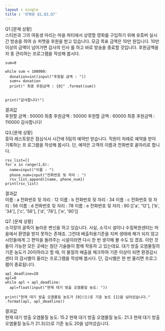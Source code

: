 ```yaml
---
layout : single
title : '반복문 Q1,Q3,Q7'
---
```


Q1.[문제 상황]  
스티븐과 그의 여동생 마리는 마을 파티에서 상영할
영화를 구입하기 위해 유튜버 실시간 방송을 하여 슈
퍼챗을 후원을 받고 있습니다. 모금 목표 금액은 10만
원입니다. 10만 이상의 금액이 넘어가면 감사의 인사
를 하고 바로 방송을 종료할 것입니다. 후원금액을 자
동 관리하는 프로그램을 작성해 봅시다.
~~~
sum=0

while sum < 100000:
  donation=int(input("후원할 금액 : "))
  sum+= donation
  print(" 최종 후원금액 : {0}" .format(sum))


print("감사합니다!")
~~~
결과값  
후원할 금액 : 50000
 최종 후원금액 : 50000
후원할 금액 : 60000
 최종 후원금액 : 110000
감사합니다!


Q3.[문제 상황]  
흥덕 레스토랑은 점심식사 시간에 5팀의 예약만
받습니다. 직원이 차례로 예약을 받아 기록하는 프
로그램을 작성해 봅시다. 단, 예약은 고객의 이름과
전화번호 끝자리로 합니다.
~~~
rsv_list=[]
for x in range(1,6):
  name=input("이름 : ")
  phone_num=input("전화번호 뒷 자리 : ")
  rsv_list.append([name, phone_num])
print(rsv_list)  
~~~
결과값  
이름 : a
전화번호 뒷 자리 : 12
이름 : b
전화번호 뒷 자리 : 34
이름 : c
전화번호 뒷 자리 : 56
이름 : d
전화번호 뒷 자리 : 78
이름 : e
전화번호 뒷 자리 : 90
[['a', '12'], ['b', '34'], ['c', '56'], ['d', '78'], ['e', '90']]


Q7. [문제 상황]  
소각장의 굴뚝이 놀라운 변신을 하고 있습니다. 사실, 소각시
설이나 수질복원센터는 마을에서 환영을 받지 못하는 존재죠. 그런데 배출허용기준을 지켜 생태에 해가 되지 않고 시민들에게
그 편익을 돌려주는 시설이라면 다시 한 번 생각해 볼 수도 있
겠죠.
이런 것들이 가능한 모든 곳에는 첨단 기술들이 함께 작동하
고 있는데요. 대기 방출 오염물질의 기준 농도가 20이하라고 할
때, 이 물질의 배출을 체크하여 기준 이상이 되면 환경감시센터
의 감시벨이 울리는 프로그램을 작성해 봅시다.
단, 감시벨은 한 번 울리면 프로그램이 종료됩니다.
~~~
apl_deadline=20
apl=0
while apl < apl_deadline:
  apl=float(input("현재 대기 방출 오염물질 농도: "))

print("현재 대기 방출 오염물질 농도가 {0}(으)로 기준 농도 {1}을 넘어섰습니다." .format(apl, apl_deadline))
~~~
결과값    
현재 대기 방출 오염물질 농도: 15.2
현재 대기 방출 오염물질 농도: 21.3
현재 대기 방출 오염물질 농도가 21.3(으)로 기준 농도 20을 넘어섰습니다.
